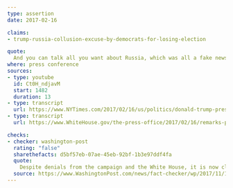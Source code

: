 ```yaml
---
type: assertion
date: 2017-02-16

claims:
- trump-russia-collusion-excuse-by-democrats-for-losing-election

quote:
  And you can talk all you want about Russia, which was all a fake news, fabricated deal to try and make up for the loss of the Democrats, and the press plays right into it.
where: press conference
sources:
- type: youtube
  id: Ct0H_ndjavM
  start: 1482
  duration: 13
- type: transcript
  url: https://www.NYTimes.com/2017/02/16/us/politics/donald-trump-press-conference-transcript.html
- type: transcript
  url: https://www.WhiteHouse.gov/the-press-office/2017/02/16/remarks-president-trump-press-conference

checks:
- checker: washington-post
  rating: "false"
  sharethefacts: d5bf57eb-07ae-45eb-92bf-1b3e97ddf4fa
  quote:
    Despite denials from the campaign and the White House, it is now clear that members of the Trump campaign interacted with Russians at least 30 times throughout the campaign. (There are 21 known meetings.) Knowledge of these communications went to the highest levels of Donald Trump’s operation — both Corey Lewandowski and Paul Manafort, two of the campaign’s three managers, were aware of it.
  source: https://www.WashingtonPost.com/news/fact-checker/wp/2017/11/13/all-of-the-known-times-the-trump-campaign-met-with-russians/
---
```

